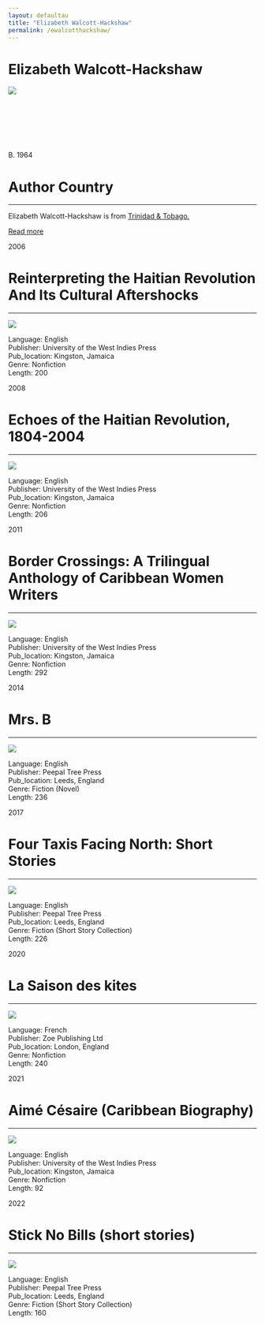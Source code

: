 ```yaml
---
layout: defaultau
title: "Elizabeth Walcott-Hackshaw"
permalink: /ewalcotthackshaw/
---
```

<!-- partial:index.partial.html -->
<div class="content">
    <h1>Elizabeth Walcott-Hackshaw</h1>
    <div class="quote">
        <div><img src="https://encrypted-tbn0.gstatic.com/images?q=tbn:ANd9GcQueET2eD5gxlKa6GQsxsAROhInn4gqfIp87qd7Dy6j8lGzm78U" class="logo"></div>
    </div>
    <div class="timeline">
        <div style="padding-bottom:100px;"></div>
        <div class="block">
            <div class="date right"><p class="right">B. 1964</p></div>
            <div class="dot"></div>
            <div class="left first">
            <div class="author_country">
                <h1>Author Country</h1><hr>
          <div class="aclocation">  <p>Elizabeth Walcott-Hackshaw is from <a href="{{ site.baseurl }}/3">Trinidad & Tobago.</a></p></div>
                <div class="acreadmore">  <a href="https://en.wikipedia.org/wiki/Elizabeth_Walcott-Hackshaw" target="_blank">Read more</a></div>
            </div>
            </div>
        </div>
        <div class="block">
            <div class="date left"><p class="left">2006</p></div>
            <div class="dot"></div>
            <div class="right hide">
                <h1>Reinterpreting the Haitian Revolution And Its Cultural Aftershocks</h1><hr>
                <p><img src="https://encrypted-tbn2.gstatic.com/images?q=tbn:ANd9GcRvOQEKMUQ8z-sBM1W0-Kol-rR76tGSMnQzgnXnJ2m6PvRcOg-P"></p>
                <p>
                Language: English<br/>
                Publisher: University of the West Indies Press<br/>
                Pub_location: Kingston, Jamaica<br/>
                Genre: Nonfiction<br/>
                Length: 200<br/>                   </p>
            </div>
        </div>
       <div class="block">
            <div class="date right"><p class="right">2008</p></div>
            <div class="dot"></div>
            <div class="left hide">
                <h1>Echoes of the Haitian Revolution, 1804-2004</h1><hr>
                <p><img src="https://m.media-amazon.com/images/I/41oWMZtLUqL._SY291_BO1,204,203,200_QL40_FMwebp_.jpg"></p>
                <p>
                Language: English<br/>
                Publisher: University of the West Indies Press<br/>
                Pub_location: Kingston, Jamaica<br/>
                Genre: Nonfiction<br/>
                Length: 206<br/>                   </p>
            </div>
        </div>
       <div class="block">
            <div class="date left"><p class="left">2011</p></div>
            <div class="dot"></div>
            <div class="right hide">
                <h1>Border Crossings: A Trilingual Anthology of Caribbean Women Writers</h1><hr>
                <p><img src="https://m.media-amazon.com/images/I/41R+EL3ED1L._SX331_BO1,204,203,200_.jpg"></p>
                <p>
                Language: English<br/>
                Publisher: University of the West Indies Press<br/>
                Pub_location: Kingston, Jamaica<br/>
                Genre: Nonfiction<br/>
                Length: 292<br/>                   </p>
            </div>
        </div>
       <div class="block">
            <div class="date right"><p class="right">2014</p></div>
            <div class="dot"></div>
            <div class="left hide">
                <h1>Mrs. B</h1><hr>
                <p><img src="https://m.media-amazon.com/images/I/51VX3OOKquL._SX327_BO1,204,203,200_.jpg"></p>
                <p>
                Language: English<br/>
                Publisher: Peepal Tree Press<br/>
                Pub_location: Leeds, England<br/>
                Genre: Fiction (Novel)<br/>
                Length: 236<br/>                   </p>
            </div>
        </div>
<div class="block">
            <div class="date left"><p class="left">2017</p></div>
            <div class="dot"></div>
            <div class="right hide">
                <h1>Four Taxis Facing North: Short Stories</h1><hr>
                <p><img src="https://www.peepaltreepress.com/sites/default/files/styles/book_cover_large/public/9781845233471.jpg?itok=RznOXGn8"></p>
                <p>
                Language: English<br/>
                Publisher: Peepal Tree Press<br/>
                Pub_location: Leeds, England<br/>
                Genre: Fiction (Short Story Collection)<br/>
                Length: 226<br/>                   </p>
            </div>
        </div>
       <div class="block">
            <div class="date right"><p class="right">2020</p></div>
            <div class="dot"></div>
            <div class="left hide">
                <h1>La Saison des kites</h1><hr>
                <p><img src="https://m.media-amazon.com/images/I/51isXvfko+L._SY344_BO1,204,203,200_.jpg"></p>
                <p>
                Language: French<br/>
                Publisher: Zoe Publishing Ltd<br/>
                Pub_location: London, England<br/>
                Genre: Nonfiction<br/>
                Length: 240<br/>                   </p>
            </div>
        </div>
       <div class="block">
            <div class="date right"><p class="right">2021</p></div>
            <div class="dot"></div>
            <div class="left hide">
                <h1>Aimé Césaire (Caribbean Biography)</h1><hr>
                <p><img src="https://m.media-amazon.com/images/I/41ycuh9gw2L._SY291_BO1,204,203,200_QL40_FMwebp_.jpg"></p>
                <p>
                Language: English<br/>
                Publisher: University of the West Indies Press<br/>
                Pub_location: Kingston, Jamaica<br/>
                Genre: Nonfiction<br/>
                Length: 92<br/>                   </p>
            </div>
        </div>
       <div class="block">
            <div class="date left"><p class="left">2022</p></div>
            <div class="dot"></div>
            <div class="right hide">
                <h1>Stick No Bills (short stories)</h1><hr>
                <p><img src="https://m.media-amazon.com/images/I/41qAAQBPa8L._SX318_BO1,204,203,200_.jpg"></p>
                <p>
                Language: English<br/>
                Publisher: Peepal Tree Press<br/>
                Pub_location: Leeds, England<br/>
                Genre: Fiction (Short Story Collection)<br/>
                Length: 160<br/>                   </p>
            </div>
        </div>
  <!-- partial -->
<script src='https://cdnjs.cloudflare.com/ajax/libs/jquery/3.1.1/jquery.min.js'></script><script  src="{{ site.baseurl }}/assets/js/authorscript.js"></script>